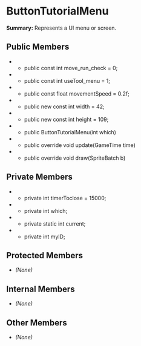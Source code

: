 # ButtonTutorialMenu

**Summary:** Represents a UI menu or screen.

## Public Members
- - public const int move_run_check = 0;
- - public const int useTool_menu = 1;
- - public const float movementSpeed = 0.2f;
- - public new const int width = 42;
- - public new const int height = 109;
- - public ButtonTutorialMenu(int which)
- - public override void update(GameTime time)
- - public override void draw(SpriteBatch b)

## Private Members
- - private int timerToclose = 15000;
- - private int which;
- - private static int current;
- - private int myID;

## Protected Members
- *(None)*

## Internal Members
- *(None)*

## Other Members
- *(None)*
